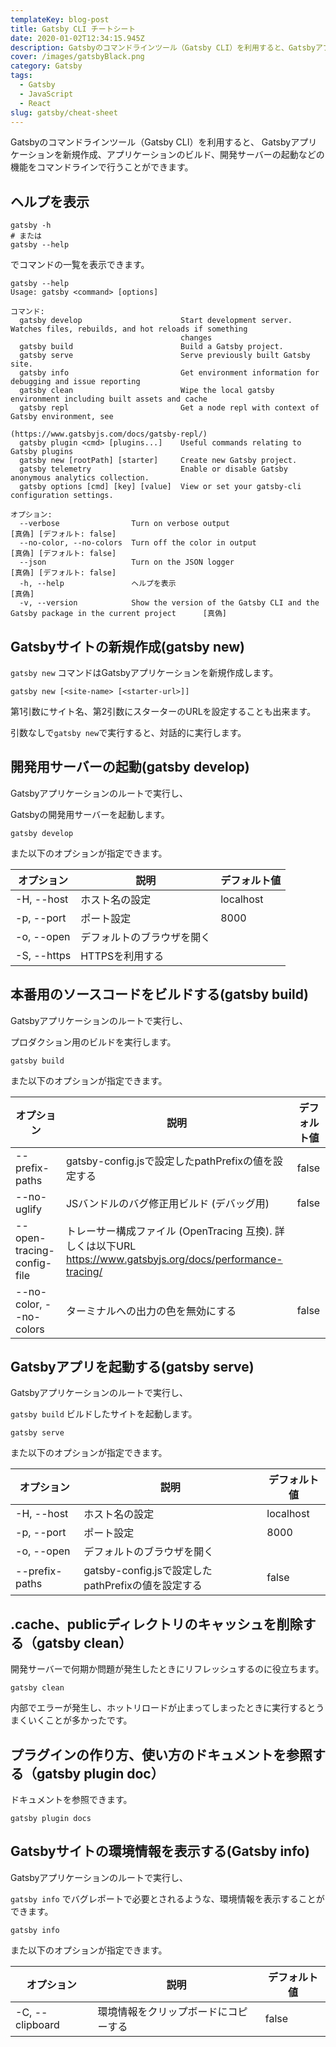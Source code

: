 ```yaml
---
templateKey: blog-post
title: Gatsby CLI チートシート
date: 2020-01-02T12:34:15.945Z
description: Gatsbyのコマンドラインツール（Gatsby CLI）を利用すると、Gatsbyアプリケーションを新規作成、アプリケーションのビルド、開発サーバーの起動などの機能をコマンドラインで行うことができます。
cover: /images/gatsbyBlack.png
category: Gatsby
tags:
  - Gatsby
  - JavaScript
  - React
slug: gatsby/cheat-sheet
---
```


Gatsbyのコマンドラインツール（Gatsby CLI）を利用すると、
Gatsbyアプリケーションを新規作成、アプリケーションのビルド、開発サーバーの起動などの機能をコマンドラインで行うことができます。

## ヘルプを表示

```shell
gatsby -h
# または
gatsby --help
```
でコマンドの一覧を表示できます。

```
gatsby --help
Usage: gatsby <command> [options]

コマンド:
  gatsby develop                      Start development server. Watches files, rebuilds, and hot reloads if something
                                      changes
  gatsby build                        Build a Gatsby project.
  gatsby serve                        Serve previously built Gatsby site.
  gatsby info                         Get environment information for debugging and issue reporting
  gatsby clean                        Wipe the local gatsby environment including built assets and cache
  gatsby repl                         Get a node repl with context of Gatsby environment, see
                                      (https://www.gatsbyjs.com/docs/gatsby-repl/)
  gatsby plugin <cmd> [plugins...]    Useful commands relating to Gatsby plugins
  gatsby new [rootPath] [starter]     Create new Gatsby project.
  gatsby telemetry                    Enable or disable Gatsby anonymous analytics collection.
  gatsby options [cmd] [key] [value]  View or set your gatsby-cli configuration settings.

オプション:
  --verbose                Turn on verbose output                                            [真偽] [デフォルト: false]
  --no-color, --no-colors  Turn off the color in output                                      [真偽] [デフォルト: false]
  --json                   Turn on the JSON logger                                           [真偽] [デフォルト: false]
  -h, --help               ヘルプを表示                                                                          [真偽]
  -v, --version            Show the version of the Gatsby CLI and the Gatsby package in the current project      [真偽]
```

## Gatsbyサイトの新規作成(gatsby new)

`gatsby new` コマンドはGatsbyアプリケーションを新規作成します。

```shell
gatsby new [<site-name> [<starter-url>]]
```

第1引数にサイト名、第2引数にスターターのURLを設定することも出来ます。

引数なしで`gatsby new`で実行すると、対話的に実行します。

## 開発用サーバーの起動(gatsby develop)

Gatsbyアプリケーションのルートで実行し、

Gatsbyの開発用サーバーを起動します。

```shell
gatsby develop
```
また以下のオプションが指定できます。

| オプション       | 説明             | デフォルト値    |
|-------------|----------------|-----------|
| -H, --host  | ホスト名の設定	       | localhost |
| -p, --port  | ポート設定	         | 8000      |
| -o, --open  | デフォルトのブラウザを開く	 |           |
| -S, --https | HTTPSを利用する     |           |


## 本番用のソースコードをビルドする(gatsby build)

Gatsbyアプリケーションのルートで実行し、

プロダクション用のビルドを実行します。

```shell
gatsby build
```

また以下のオプションが指定できます。

| オプション                      | 説明                                                                                         | デフォルト値 |
|----------------------------|--------------------------------------------------------------------------------------------|--------|
| --prefix-paths             | gatsby-config.jsで設定したpathPrefixの値を設定する                                                     | 	false |
| --no-uglify                | 	JSバンドルのバグ修正用ビルド (デバッグ用)	                                                                  | false  |
| --open-tracing-config-file | トレーサー構成ファイル (OpenTracing 互換). 詳しくは以下URL https://www.gatsbyjs.org/docs/performance-tracing/ |        |
| --no-color, --no-colors	   | ターミナルへの出力の色を無効にする                                                                          | 	false |

## Gatsbyアプリを起動する(gatsby serve)

Gatsbyアプリケーションのルートで実行し、

`gatsby build` ビルドしたサイトを起動します。

```shell
gatsby serve
```

また以下のオプションが指定できます。

| オプション          | 説明                                      | デフォルト値    |
|----------------|-----------------------------------------|-----------|
| -H, --host     | ホスト名の設定	                                | localhost |
| -p, --port     | 	ポート設定	                                 | 8000      |
| -o, --open     | 	デフォルトのブラウザを開く	                         |           |
| --prefix-paths | 	gatsby-config.jsで設定したpathPrefixの値を設定する | false     |

## .cache、publicディレクトリのキャッシュを削除する（gatsby clean）

開発サーバーで何期か問題が発生したときにリフレッシュするのに役立ちます。

```shell
gatsby clean
```

内部でエラーが発生し、ホットリロードが止まってしまったときに実行するとうまくいくことが多かったです。

## プラグインの作り方、使い方のドキュメントを参照する（gatsby plugin doc）

ドキュメントを参照できます。

```shell
gatsby plugin docs
```

## Gatsbyサイトの環境情報を表示する(Gatsby info)

Gatsbyアプリケーションのルートで実行し、

`gatsby info` でバグレポートで必要とされるような、環境情報を表示することができます。

```shell
gatsby info
```

また以下のオプションが指定できます。

| オプション            | 説明                  | デフォルト値 |
|------------------|---------------------|--------|
| -C, --clipboard	 | 環境情報をクリップボードにコピーする	 | false  |